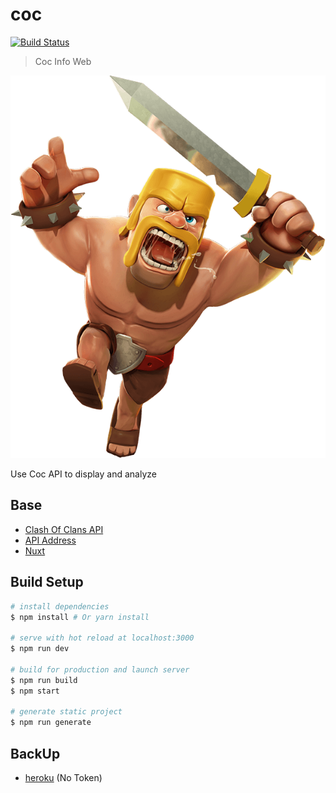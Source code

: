 # coc

[![Build Status](https://www.travis-ci.org/YunYouJun/coc.svg?branch=master)](https://www.travis-ci.org/YunYouJun/coc)

> Coc Info Web

![野蛮人](https://raw.githubusercontent.com/YunYouJun/coc/master/assets/img/Clash_Barbarian.png)

Use Coc API to display and analyze

## Base

- [Clash Of Clans API](https://developer.clashofclans.com)
- [API Address](https://api.clashofclans.com/v1/)
- [Nuxt](https://nuxtjs.org)

## Build Setup

``` bash
# install dependencies
$ npm install # Or yarn install

# serve with hot reload at localhost:3000
$ npm run dev

# build for production and launch server
$ npm run build
$ npm start

# generate static project
$ npm run generate
```

## BackUp

- [heroku](https://coc-api.herokuapp.com) (No Token)

